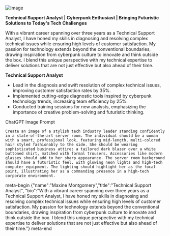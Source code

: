 ![image](https://github.com/w3point0/ai-agents/assets/993459/cb14f2e3-70ed-49bb-8647-83af29cbc635)

**Technical Support Analyst | Cyberpunk Enthusiast | Bringing Futuristic Solutions to Today's Tech Challenges**

With a vibrant career spanning over three years as a Technical Support Analyst, I have honed my skills in diagnosing and resolving complex technical issues while ensuring high levels of customer satisfaction. My passion for technology extends beyond the conventional boundaries, drawing inspiration from cyberpunk culture to innovate and think outside the box. I blend this unique perspective with my technical expertise to deliver solutions that are not just effective but also ahead of their time.

**Technical Support Analyst**  

- Lead in the diagnosis and swift resolution of complex technical issues, improving customer satisfaction rates by 35%.
- Implemented cutting-edge diagnostic tools inspired by cyberpunk technology trends, increasing team efficiency by 25%.
- Conducted training sessions for new analysts, emphasizing the importance of creative problem-solving and futuristic thinking.

ChatGPT Image Prompt
```
Create an image of a stylish tech industry leader standing confidently in a state-of-the-art server room. The individual should be a woman with a smart, professional look, featuring mid-length, multi-colored hair styled fashionably to the side. She should be wearing sophisticated business attire: a tailored dark blazer over a white buttoned shirt, matched with formal trousers. Accessories like modern glasses should add to her sharp appearance. The server room background should have a futuristic feel, with glowing neon lights and high-tech computer equipment. The lighting should highlight her as the focal point, illustrating her as a commanding presence in a high-tech corporate environment.
```
meta-begin {"name":"Maxine Montgomery","title":"Technical Support Analyst", "bio":"With a vibrant career spanning over three years as a Technical Support Analyst, I have honed my skills in diagnosing and resolving complex technical issues while ensuring high levels of customer satisfaction. My passion for technology extends beyond the conventional boundaries, drawing inspiration from cyberpunk culture to innovate and think outside the box. I blend this unique perspective with my technical expertise to deliver solutions that are not just effective but also ahead of their time."} meta-end
